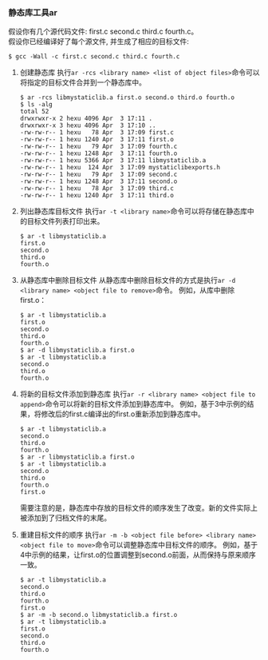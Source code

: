 ### 静态库工具ar

假设你有几个源代码文件:  first.c second.c third.c fourth.c。  
假设你已经编译好了每个源文件, 并生成了相应的目标文件:
```
$ gcc -Wall -c first.c second.c third.c fourth.c
```

1. 创建静态库
    执行`ar -rcs <library name> <list of object files>`命令可以将指定的目标文件合并到一个静态库中。
    ```
    $ ar -rcs libmystaticlib.a first.o second.o third.o fourth.o
    $ ls -alg
    total 52
    drwxrwxr-x 2 hexu 4096 Apr  3 17:11 .
    drwxrwxr-x 3 hexu 4096 Apr  3 17:10 ..
    -rw-rw-r-- 1 hexu   78 Apr  3 17:09 first.c
    -rw-rw-r-- 1 hexu 1240 Apr  3 17:11 first.o
    -rw-rw-r-- 1 hexu   79 Apr  3 17:09 fourth.c
    -rw-rw-r-- 1 hexu 1248 Apr  3 17:11 fourth.o
    -rw-rw-r-- 1 hexu 5366 Apr  3 17:11 libmystaticlib.a
    -rw-rw-r-- 1 hexu  124 Apr  3 17:09 mystaticlibexports.h
    -rw-rw-r-- 1 hexu   79 Apr  3 17:09 second.c
    -rw-rw-r-- 1 hexu 1248 Apr  3 17:11 second.o
    -rw-rw-r-- 1 hexu   78 Apr  3 17:09 third.c
    -rw-rw-r-- 1 hexu 1240 Apr  3 17:11 third.o
    ```

2. 列出静态库目标文件
    执行`ar -t <library name>`命令可以将存储在静态库中的目标文件列表打印出来。
    ```
    $ ar -t libmystaticlib.a
    first.o
    second.o
    third.o
    fourth.o
    ```

3. 从静态库中删除目标文件
    从静态库中删除目标文件的方式是执行`ar -d <library name> <object file to remove>`命令。
    例如，从库中删除first.o：
    ```
    $ ar -t libmystaticlib.a
    first.o
    second.o
    third.o
    fourth.o
    $ ar -d libmystaticlib.a first.o
    $ ar -t libmystaticlib.a 
    second.o
    third.o
    fourth.o
    ```

4. 将新的目标文件添加到静态库
    执行`ar -r <library name> <object file to append>`命令可以将新的目标文件添加到静态库中。
    例如，基于3中示例的结果，将修改后的first.c编译出的first.o重新添加到静态库中。
    ```
    $ ar -t libmystaticlib.a 
    second.o
    third.o
    fourth.o
    $ ar -r libmystaticlib.a first.o
    $ ar -t libmystaticlib.a
    second.o
    third.o
    fourth.o
    first.o
    ```
    需要注意的是，静态库中存放的目标文件的顺序发生了改变。新的文件实际上被添加到了归档文件的末尾。

5. 重建目标文件的顺序
    执行`ar -m -b <object file before> <library name> <object file to move>`命令可以调整静态库中目标文件的顺序。
    例如，基于4中示例的结果，让first.o的位置调整到second.o前面，从而保持与原来顺序一致。
    ```
    $ ar -t libmystaticlib.a
    second.o
    third.o
    fourth.o
    first.o
    $ ar -m -b second.o libmystaticlib.a first.o 
    $ ar -t libmystaticlib.a
    first.o
    second.o
    third.o
    fourth.o
    ```
